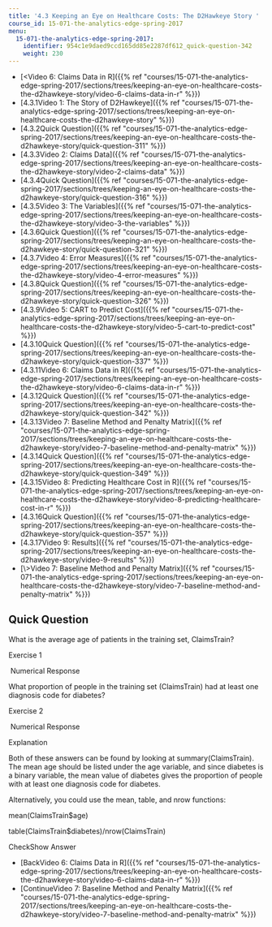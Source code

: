 ```yaml
---
title: '4.3 Keeping an Eye on Healthcare Costs: The D2Hawkeye Story '
course_id: 15-071-the-analytics-edge-spring-2017
menu:
  15-071-the-analytics-edge-spring-2017:
    identifier: 954c1e9daed9ccd165dd85e2287df612_quick-question-342
    weight: 230
---
```

*   [<Video 6: Claims Data in R]({{% ref "courses/15-071-the-analytics-edge-spring-2017/sections/trees/keeping-an-eye-on-healthcare-costs-the-d2hawkeye-story/video-6-claims-data-in-r" %}})
*   [4.3.1Video 1: The Story of D2Hawkeye]({{% ref "courses/15-071-the-analytics-edge-spring-2017/sections/trees/keeping-an-eye-on-healthcare-costs-the-d2hawkeye-story" %}})
*   [4.3.2Quick Question]({{% ref "courses/15-071-the-analytics-edge-spring-2017/sections/trees/keeping-an-eye-on-healthcare-costs-the-d2hawkeye-story/quick-question-311" %}})
*   [4.3.3Video 2: Claims Data]({{% ref "courses/15-071-the-analytics-edge-spring-2017/sections/trees/keeping-an-eye-on-healthcare-costs-the-d2hawkeye-story/video-2-claims-data" %}})
*   [4.3.4Quick Question]({{% ref "courses/15-071-the-analytics-edge-spring-2017/sections/trees/keeping-an-eye-on-healthcare-costs-the-d2hawkeye-story/quick-question-316" %}})
*   [4.3.5Video 3: The Variables]({{% ref "courses/15-071-the-analytics-edge-spring-2017/sections/trees/keeping-an-eye-on-healthcare-costs-the-d2hawkeye-story/video-3-the-variables" %}})
*   [4.3.6Quick Question]({{% ref "courses/15-071-the-analytics-edge-spring-2017/sections/trees/keeping-an-eye-on-healthcare-costs-the-d2hawkeye-story/quick-question-321" %}})
*   [4.3.7Video 4: Error Measures]({{% ref "courses/15-071-the-analytics-edge-spring-2017/sections/trees/keeping-an-eye-on-healthcare-costs-the-d2hawkeye-story/video-4-error-measures" %}})
*   [4.3.8Quick Question]({{% ref "courses/15-071-the-analytics-edge-spring-2017/sections/trees/keeping-an-eye-on-healthcare-costs-the-d2hawkeye-story/quick-question-326" %}})
*   [4.3.9Video 5: CART to Predict Cost]({{% ref "courses/15-071-the-analytics-edge-spring-2017/sections/trees/keeping-an-eye-on-healthcare-costs-the-d2hawkeye-story/video-5-cart-to-predict-cost" %}})
*   [4.3.10Quick Question]({{% ref "courses/15-071-the-analytics-edge-spring-2017/sections/trees/keeping-an-eye-on-healthcare-costs-the-d2hawkeye-story/quick-question-337" %}})
*   [4.3.11Video 6: Claims Data in R]({{% ref "courses/15-071-the-analytics-edge-spring-2017/sections/trees/keeping-an-eye-on-healthcare-costs-the-d2hawkeye-story/video-6-claims-data-in-r" %}})
*   [4.3.12Quick Question]({{% ref "courses/15-071-the-analytics-edge-spring-2017/sections/trees/keeping-an-eye-on-healthcare-costs-the-d2hawkeye-story/quick-question-342" %}})
*   [4.3.13Video 7: Baseline Method and Penalty Matrix]({{% ref "courses/15-071-the-analytics-edge-spring-2017/sections/trees/keeping-an-eye-on-healthcare-costs-the-d2hawkeye-story/video-7-baseline-method-and-penalty-matrix" %}})
*   [4.3.14Quick Question]({{% ref "courses/15-071-the-analytics-edge-spring-2017/sections/trees/keeping-an-eye-on-healthcare-costs-the-d2hawkeye-story/quick-question-349" %}})
*   [4.3.15Video 8: Predicting Healthcare Cost in R]({{% ref "courses/15-071-the-analytics-edge-spring-2017/sections/trees/keeping-an-eye-on-healthcare-costs-the-d2hawkeye-story/video-8-predicting-healthcare-cost-in-r" %}})
*   [4.3.16Quick Question]({{% ref "courses/15-071-the-analytics-edge-spring-2017/sections/trees/keeping-an-eye-on-healthcare-costs-the-d2hawkeye-story/quick-question-357" %}})
*   [4.3.17Video 9: Results]({{% ref "courses/15-071-the-analytics-edge-spring-2017/sections/trees/keeping-an-eye-on-healthcare-costs-the-d2hawkeye-story/video-9-results" %}})
*   [\\>Video 7: Baseline Method and Penalty Matrix]({{% ref "courses/15-071-the-analytics-edge-spring-2017/sections/trees/keeping-an-eye-on-healthcare-costs-the-d2hawkeye-story/video-7-baseline-method-and-penalty-matrix" %}})

Quick Question
--------------

What is the average age of patients in the training set, ClaimsTrain?

Exercise 1

&nbsp;Numerical Response&nbsp;

What proportion of people in the training set (ClaimsTrain) had at least one diagnosis code for diabetes?

Exercise 2

&nbsp;Numerical Response&nbsp;

Explanation

Both of these answers can be found by looking at summary(ClaimsTrain). The mean age should be listed under the age variable, and since diabetes is a binary variable, the mean value of diabetes gives the proportion of people with at least one diagnosis code for diabetes.

Alternatively, you could use the mean, table, and nrow functions:

mean(ClaimsTrain$age)

table(ClaimsTrain$diabetes)/nrow(ClaimsTrain)

CheckShow Answer

*   [BackVideo 6: Claims Data in R]({{% ref "courses/15-071-the-analytics-edge-spring-2017/sections/trees/keeping-an-eye-on-healthcare-costs-the-d2hawkeye-story/video-6-claims-data-in-r" %}})
*   [ContinueVideo 7: Baseline Method and Penalty Matrix]({{% ref "courses/15-071-the-analytics-edge-spring-2017/sections/trees/keeping-an-eye-on-healthcare-costs-the-d2hawkeye-story/video-7-baseline-method-and-penalty-matrix" %}})